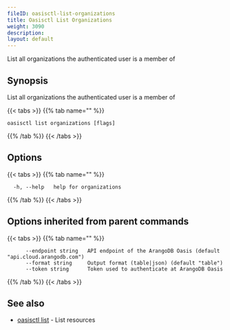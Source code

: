 ```yaml
---
fileID: oasisctl-list-organizations
title: Oasisctl List Organizations
weight: 3090
description: 
layout: default
---
```

List all organizations the authenticated user is a member of

## Synopsis

List all organizations the authenticated user is a member of

{{< tabs >}}
{{% tab name="" %}}
```
oasisctl list organizations [flags]
```
{{% /tab %}}
{{< /tabs >}}

## Options

{{< tabs >}}
{{% tab name="" %}}
```
  -h, --help   help for organizations
```
{{% /tab %}}
{{< /tabs >}}

## Options inherited from parent commands

{{< tabs >}}
{{% tab name="" %}}
```
      --endpoint string   API endpoint of the ArangoDB Oasis (default "api.cloud.arangodb.com")
      --format string     Output format (table|json) (default "table")
      --token string      Token used to authenticate at ArangoDB Oasis
```
{{% /tab %}}
{{< /tabs >}}

## See also

* [oasisctl list]()	 - List resources

